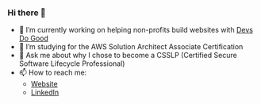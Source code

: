 ### Hi there 👋

- 🔭 I’m currently working on helping non-profits build websites with [Devs Do Good](https://github.com/devsdogood)
- 🌱 I’m studying for the AWS Solution Architect Associate Certification
- 💬 Ask me about why I chose to become a CSSLP (Certified Secure Software Lifecycle Professional)
- 📫 How to reach me:
  - [Website](https://www.jmhage.com)
  - [LinkedIn](https://www.linkedin.com/in/jmhage/)
